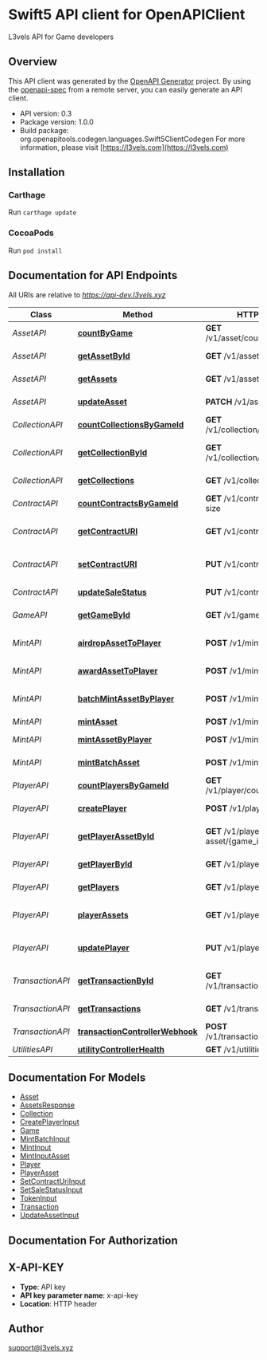 # Swift5 API client for OpenAPIClient

L3vels API for Game developers

## Overview
This API client was generated by the [OpenAPI Generator](https://openapi-generator.tech) project.  By using the [openapi-spec](https://github.com/OAI/OpenAPI-Specification) from a remote server, you can easily generate an API client.

- API version: 0.3
- Package version: 1.0.0
- Build package: org.openapitools.codegen.languages.Swift5ClientCodegen
For more information, please visit [https://l3vels.com](https://l3vels.com)

## Installation

### Carthage

Run `carthage update`

### CocoaPods

Run `pod install`

## Documentation for API Endpoints

All URIs are relative to *https://api-dev.l3vels.xyz*

Class | Method | HTTP request | Description
------------ | ------------- | ------------- | -------------
*AssetAPI* | [**countByGame**](docs/AssetAPI.md#countbygame) | **GET** /v1/asset/count/{game_id} | Count assets
*AssetAPI* | [**getAssetById**](docs/AssetAPI.md#getassetbyid) | **GET** /v1/asset/{game_id}/{id} | Retrieve asset by ID
*AssetAPI* | [**getAssets**](docs/AssetAPI.md#getassets) | **GET** /v1/asset | Retrieve assets
*AssetAPI* | [**updateAsset**](docs/AssetAPI.md#updateasset) | **PATCH** /v1/asset/{id} | Update asset
*CollectionAPI* | [**countCollectionsByGameId**](docs/CollectionAPI.md#countcollectionsbygameid) | **GET** /v1/collection/count/{game_id} | Count collections
*CollectionAPI* | [**getCollectionById**](docs/CollectionAPI.md#getcollectionbyid) | **GET** /v1/collection/{game_id}/{id} | Retrieve collection by ID
*CollectionAPI* | [**getCollections**](docs/CollectionAPI.md#getcollections) | **GET** /v1/collection | Retrieve collections
*ContractAPI* | [**countContractsByGameId**](docs/ContractAPI.md#countcontractsbygameid) | **GET** /v1/contract/collection-size | Collection size
*ContractAPI* | [**getContractURI**](docs/ContractAPI.md#getcontracturi) | **GET** /v1/contract/contract-uri | Get Contract URI
*ContractAPI* | [**setContractURI**](docs/ContractAPI.md#setcontracturi) | **PUT** /v1/contract/contract-uri | Update Contract URI
*ContractAPI* | [**updateSaleStatus**](docs/ContractAPI.md#updatesalestatus) | **PUT** /v1/contract/sale-status | Update Sale status
*GameAPI* | [**getGameById**](docs/GameAPI.md#getgamebyid) | **GET** /v1/game/{id} | Retrieve Game
*MintAPI* | [**airdropAssetToPlayer**](docs/MintAPI.md#airdropassettoplayer) | **POST** /v1/mint/airdrop | Airdrop asset to player
*MintAPI* | [**awardAssetToPlayer**](docs/MintAPI.md#awardassettoplayer) | **POST** /v1/mint/award | Award asset to player
*MintAPI* | [**batchMintAssetByPlayer**](docs/MintAPI.md#batchmintassetbyplayer) | **POST** /v1/mint/batch-player | Batch mint assets by player
*MintAPI* | [**mintAsset**](docs/MintAPI.md#mintasset) | **POST** /v1/mint | Mint asset
*MintAPI* | [**mintAssetByPlayer**](docs/MintAPI.md#mintassetbyplayer) | **POST** /v1/mint/player | Mint asset by player
*MintAPI* | [**mintBatchAsset**](docs/MintAPI.md#mintbatchasset) | **POST** /v1/mint/batch | Batch mint assets
*PlayerAPI* | [**countPlayersByGameId**](docs/PlayerAPI.md#countplayersbygameid) | **GET** /v1/player/count/{game_id} | Count players
*PlayerAPI* | [**createPlayer**](docs/PlayerAPI.md#createplayer) | **POST** /v1/player | Create new player
*PlayerAPI* | [**getPlayerAssetById**](docs/PlayerAPI.md#getplayerassetbyid) | **GET** /v1/player-asset/{game_id}/{id} | Retrieve player asset by ID
*PlayerAPI* | [**getPlayerById**](docs/PlayerAPI.md#getplayerbyid) | **GET** /v1/player/{game_id}/{id} | Retrieve player by ID
*PlayerAPI* | [**getPlayers**](docs/PlayerAPI.md#getplayers) | **GET** /v1/player | Retrieve players
*PlayerAPI* | [**playerAssets**](docs/PlayerAPI.md#playerassets) | **GET** /v1/player-asset | Retrieve player assets
*PlayerAPI* | [**updatePlayer**](docs/PlayerAPI.md#updateplayer) | **PUT** /v1/player | Update an existing Player
*TransactionAPI* | [**getTransactionById**](docs/TransactionAPI.md#gettransactionbyid) | **GET** /v1/transaction/{game_id}/{id} | Retrieve Transaction by ID
*TransactionAPI* | [**getTransactions**](docs/TransactionAPI.md#gettransactions) | **GET** /v1/transaction | Retrieve transactions
*TransactionAPI* | [**transactionControllerWebhook**](docs/TransactionAPI.md#transactioncontrollerwebhook) | **POST** /v1/transaction/webhook | 
*UtilitiesAPI* | [**utilityControllerHealth**](docs/UtilitiesAPI.md#utilitycontrollerhealth) | **GET** /v1/utilities/health | 


## Documentation For Models

 - [Asset](docs/Asset.md)
 - [AssetsResponse](docs/AssetsResponse.md)
 - [Collection](docs/Collection.md)
 - [CreatePlayerInput](docs/CreatePlayerInput.md)
 - [Game](docs/Game.md)
 - [MintBatchInput](docs/MintBatchInput.md)
 - [MintInput](docs/MintInput.md)
 - [MintInputAsset](docs/MintInputAsset.md)
 - [Player](docs/Player.md)
 - [PlayerAsset](docs/PlayerAsset.md)
 - [SetContractUriInput](docs/SetContractUriInput.md)
 - [SetSaleStatusInput](docs/SetSaleStatusInput.md)
 - [TokenInput](docs/TokenInput.md)
 - [Transaction](docs/Transaction.md)
 - [UpdateAssetInput](docs/UpdateAssetInput.md)


## Documentation For Authorization


## X-API-KEY

- **Type**: API key
- **API key parameter name**: x-api-key
- **Location**: HTTP header


## Author

support@l3vels.xyz

